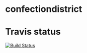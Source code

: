# confectiondistrict

Travis status
=============
[![Build Status](https://travis-ci.org/trescube/confectiondistrict.svg?branch=master)](https://travis-ci.org/trescube/confectiondistrict)
